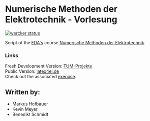# Numerische Methoden der Elektrotechnik - Vorlesung
[![wercker status](https://app.wercker.com/status/21f2c7b2d6ad01b71fcfd657624572ae/m "wercker status")](https://app.wercker.com/project/bykey/21f2c7b2d6ad01b71fcfd657624572ae)

Script of the [EDA's](https://www.eda.ei.tum.de) course [Numerische Methoden der Elektrotechnik](https://www.eda.ei.tum.de/en/courses/lectures/numerische-methoden-der-elektrotechnik/).

### Links

Fresh Development Version: [TUM-Projekte](https://makeappdev.github.io/TUM-Projekte/)  
Public Version: [latex4ei.de](http://latex4ei.de)  
Check out the associated [exercise](https://bitbucket.org/thetexteam/numerik-uebung).

## Written by:

-   Markus Hofbauer
-   Kevin Meyer
-   Benedikt Schmidt
